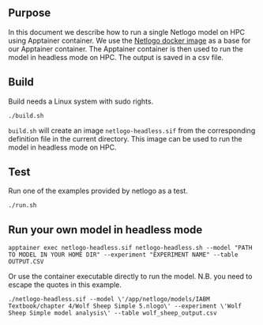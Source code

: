 ## Purpose
In this document we describe how to run a single Netlogo model on HPC using Apptainer container. We use the [Netlogo docker image](https://hub.docker.com/r/comses/netlogo) as a base for our Apptainer container. The Apptainer container is then used to run the model in headless mode on HPC. The output is saved in a csv file.

## Build
Build needs a Linux system with sudo rights.
```
./build.sh
```

`build.sh` will create an image `netlogo-headless.sif` from the corresponding definition file in the current directory. This image can be used to run the model in headless mode on HPC.

## Test
Run one of the examples provided by netlogo as a test.
```
./run.sh
```
## Run your own model in headless mode
```
apptainer exec netlogo-headless.sif netlogo-headless.sh --model "PATH TO MODEL IN YOUR HOME DIR" --experiment "EXPERIMENT NAME" --table OUTPUT.CSV
```
Or use the container executable directly to run the model. N.B. you need to escape the quotes in this example.
```
./netlogo-headless.sif --model \'/app/netlogo/models/IABM Textbook/chapter 4/Wolf Sheep Simple 5.nlogo\' --experiment \'Wolf Sheep Simple model analysis\' --table wolf_sheep_output.csv
```